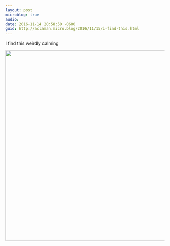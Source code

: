 ```yaml
---
layout: post
microblog: true
audio: 
date: 2016-11-14 20:58:50 -0600
guid: http://aclaman.micro.blog/2016/11/15/i-find-this.html
---
```

I find this weirdly calming

<img src="http://micro.alexclaman.com/uploads/2018/4a203b9842.jpg" width="600" height="600" />
